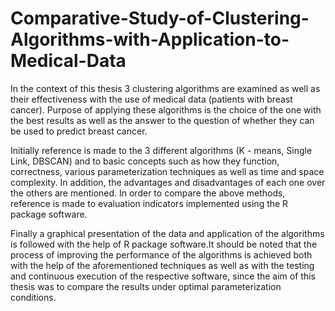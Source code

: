 # Comparative-Study-of-Clustering-Algorithms-with-Application-to-Medical-Data

In the context of this thesis 3 clustering algorithms are examined as well as their effectiveness with the 
use of medical data (patients with breast cancer). Purpose of applying these algorithms is the choice of 
the one with the best results as well as the answer to the question of whether they can be used to predict 
breast cancer.
 
Initially reference is made to the 3 different algorithms (K - means, Single Link, DBSCAN)
and to basic concepts such as how they function, correctness, various parameterization
techniques as well as time and space complexity. In addition, the advantages and
disadvantages of each one over the others are mentioned. In order to compare the above
methods, reference is made to evaluation indicators implemented using the R package
software.

Finally a graphical presentation of the data and application of the algorithms is followed
with the help of R package software.It should be noted that the process of improving the
performance of the algorithms is achieved both with the help of the aforementioned
techniques as well as with the testing and continuous execution of the respective software,
since the aim of this thesis was to compare the results under optimal parameterization
conditions.

